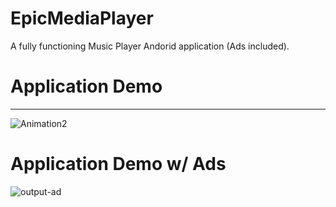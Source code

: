 # EpicMediaPlayer
A fully functioning Music Player Andorid application (Ads included).

# Application Demo
------
![Animation2](https://github.com/XZot1K/EpicMediaPlayer/assets/16107830/6822a0f2-f7e4-40d0-a6ce-b9f47320c508)
# Application Demo w/ Ads
![output-ad](https://github.com/XZot1K/EpicMediaPlayer/assets/16107830/eae45c4a-7ff6-408c-83d9-888d8846a2a2)
